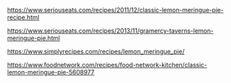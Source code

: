 https://www.seriouseats.com/recipes/2011/12/classic-lemon-meringue-pie-recipe.html

https://www.seriouseats.com/recipes/2013/11/gramercy-taverns-lemon-meringue-pie.html

https://www.simplyrecipes.com/recipes/lemon_meringue_pie/

https://www.foodnetwork.com/recipes/food-network-kitchen/classic-lemon-meringue-pie-5608977
